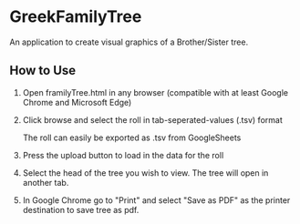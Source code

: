 # GreekFamilyTree
An application to create visual graphics of a Brother/Sister tree.

## How to Use

1. Open framilyTree.html in any browser (compatible with at least Google Chrome and Microsoft Edge)
2. Click browse and select the roll in tab-seperated-values (.tsv) format
	
	The roll can easily be exported as .tsv from GoogleSheets

3. Press the upload button to load in the data for the roll
4. Select the head of the tree you wish to view.  The tree will open in another tab.
5. In Google Chrome go to "Print" and select "Save as PDF" as the printer destination to save tree as pdf.

